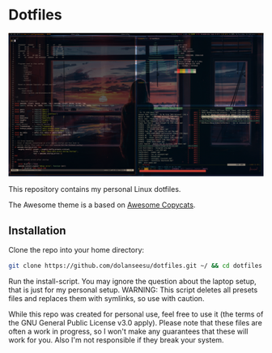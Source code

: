 # Dotfiles

![screenshot.png](screenshot.png)

This repository contains my personal Linux dotfiles.

The Awesome theme is a based on [Awesome Copycats](https://github.com/lcpz/awesome-copycats).

## Installation

Clone the repo into your home directory:

```bash
git clone https://github.com/dolanseesu/dotfiles.git ~/ && cd dotfiles
```

Run the install-script. You may ignore the question about the laptop setup, that is just for my personal setup.
WARNING: This script deletes all presets files and replaces them with symlinks, so use with caution.

While this repo was created for personal use, feel free to use it (the terms of the GNU General Public License v3.0 apply).
Please note that these files are often a work in progress, so I won't make any guarantees that these will work for you. Also I'm not responsible if they break your system.
